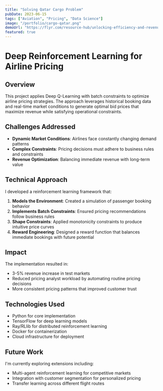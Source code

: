 ```yaml
---
title: "Solving Qatar Cargo Problem"
pubDate: 2023-06-15
tags: ["Aviation", "Pricing", "Data Science"]
image: "/portfolio/cargo-qatar.png"
demoUrl: "https://flyr.com/resource-hub/unlocking-efficiency-and-revenue-deep-q-learning-with-batch-constraints/"
featured: true
---
```


# Deep Reinforcement Learning for Airline Pricing

## Overview

This project applies Deep Q-Learning with batch constraints to optimize airline pricing strategies. The approach leverages historical booking data and real-time market conditions to generate optimal bid prices that maximize revenue while satisfying operational constraints.

## Challenges Addressed

- **Dynamic Market Conditions**: Airlines face constantly changing demand patterns
- **Complex Constraints**: Pricing decisions must adhere to business rules and constraints
- **Revenue Optimization**: Balancing immediate revenue with long-term value

## Technical Approach

I developed a reinforcement learning framework that:

1. **Models the Environment**: Created a simulation of passenger booking behavior
2. **Implements Batch Constraints**: Ensured pricing recommendations follow business rules
3. **Shape Constraints**: Applied monotonicity constraints to produce intuitive price curves
4. **Reward Engineering**: Designed a reward function that balances immediate bookings with future potential

## Impact

The implementation resulted in:
- 3-5% revenue increase in test markets
- Reduced pricing analyst workload by automating routine pricing decisions
- More consistent pricing patterns that improved customer trust

## Technologies Used

- Python for core implementation
- TensorFlow for deep learning models
- Ray/RLlib for distributed reinforcement learning
- Docker for containerization
- Cloud infrastructure for deployment

## Future Work

I'm currently exploring extensions including:
- Multi-agent reinforcement learning for competitive markets
- Integration with customer segmentation for personalized pricing
- Transfer learning across different flight routes 